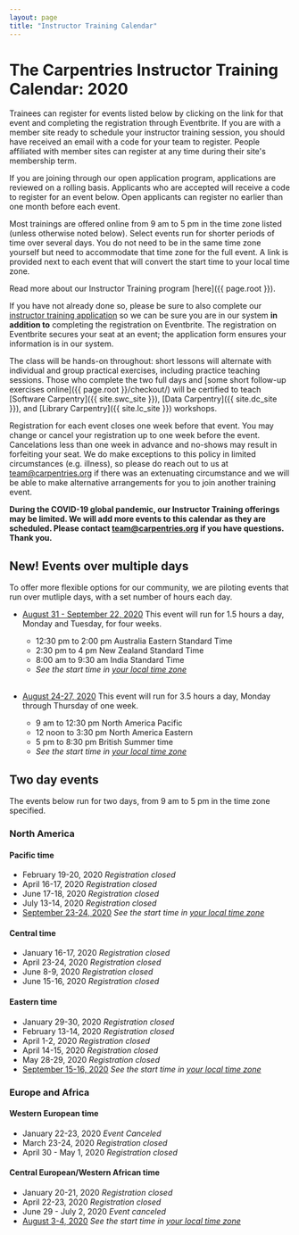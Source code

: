 ```yaml
---
layout: page
title: "Instructor Training Calendar"
---
```



# The Carpentries Instructor Training Calendar: 2020

Trainees can register for events listed below by clicking on the link for that event and completing the registration through Eventbrite.  If you are with a member site ready to schedule your instructor training session, you should have received an email with a code for your team to register. People affiliated with member sites can register at any time during their site's membership term.

If you are joining through our open application program, applications are reviewed on a rolling basis.  Applicants who are accepted will receive a code to register for an event below.  Open applicants can register no earlier than one month before each event.

Most trainings are offered online from 9 am to 5 pm in the time zone listed (unless otherwise noted below). Select events run for shorter periods of time over several days. You do not need to be in the same time zone yourself but need to accommodate that time zone for the full event. A link is provided next to each event that will convert the start time to your local time zone.

Read more about our Instructor Training program [here]({{ page.root }}).

If you have not already done so, please be sure to also complete our [instructor training application](https://amy.carpentries.org/forms/request_training/) so we can be sure you are in our system **in addition to** completing the registration on Eventbrite. The registration on Eventbrite secures your seat at an event; the application form ensures your information is in our system.    

The class will be hands-on throughout:
short lessons will alternate with individual and group practical exercises,
including practice teaching sessions.
Those who complete the two full days
and [some short follow-up exercises online]({{ page.root }}/checkout/)
will be certified to teach [Software Carpentry]({{ site.swc_site }}), [Data Carpentry]({{ site.dc_site }}), and [Library Carpentry]({{ site.lc_site }}) workshops.

Registration for each event closes one week before that event. You may change or cancel your registration up to one week before the event. Cancelations less than one week in advance and no-shows may result in forfeiting your seat.  We do make exceptions to this policy in limited circumstances (e.g. illness), so please do reach out to us at [team@carpentries.org](mailto:team@carpentries.org) if there was an extenuating circumstance and we will be able to make alternative arrangements for you to join another training event.

**During the COVID-19 global pandemic, our Instructor Training offerings may be limited. We will add more events to this calendar as they are scheduled. Please contact team@carpentries.org if you have questions.  Thank you.**

## New! Events over multiple days
To offer more flexible options for our community, we are piloting events that run over mutliple days, with a set number of hours each day.

* [August 31 - September 22, 2020](https://www.eventbrite.com/e/online-instructor-training-aug-31-sep-22-2020-australia-east-std-time-tickets-112144314664) This event will run for 1.5 hours a day, Monday and Tuesday, for four weeks.
    - 12:30 pm to 2:00 pm Australia Eastern Standard Time
    - 2:30 pm to 4 pm New Zealand Standard Time
    - 8:00 am to 9:30 am India Standard Time
    - *See the start time in [your local time zone](https://www.timeanddate.com/worldclock/fixedtime.html?msg=Carpentries+Instructor+Training%2C+Australia+Eastern+Standard+Time&iso=20200831T1230&p1=240&ah=1&am=30)*
<br><br>


* [August 24-27, 2020](https://www.eventbrite.com/e/online-instructor-training-august-24-27-2020-tickets-111346030976) This event will run for 3.5 hours a day, Monday through Thursday of one week.
   - 9 am to 12:30 pm North America Pacific
   - 12 noon to 3:30 pm North America Eastern
   - 5 pm to 8:30 pm British Summer time
   -  *See the start time in [your local time zone](https://www.timeanddate.com/worldclock/fixedtime.html?msg=Carpentries+Instructor+Training&iso=20200824T09&p1=224&ah=3&am=30)*


## Two day events

The events below run for two days, from 9 am to 5 pm in the time zone specified. 

### North America

#### Pacific time
* February 19-20, 2020 *Registration closed*
* April 16-17, 2020 *Registration closed*
* June 17-18, 2020 *Registration closed*
* July 13-14, 2020 *Registration closed*
* [September 23-24, 2020](https://www.eventbrite.com/e/online-instructor-training-sept-23-24-2020-n-america-pacific-time-tickets-112803277640) *See the start time in [your local time zone](https://www.timeanddate.com/worldclock/fixedtime.html?msg=Carpentries+Instructor+Training&iso=20200923T09&p1=137&ah=8)*

#### Central time
* January 16-17, 2020 *Registration closed*
* April 23-24, 2020 *Registration closed*
* June 8-9, 2020 *Registration closed*
* June 15-16, 2020 *Registration closed*

#### Eastern time
* January 29-30, 2020 *Registration closed*
* February 13-14, 2020 *Registration closed*
* April 1-2, 2020 *Registration closed*
* April 14-15, 2020  *Registration closed*
* May 28-29, 2020 *Registration closed*
* [September 15-16, 2020](https://www.eventbrite.com/e/online-instructor-training-sept-15-16-2020-n-america-eastern-time-tickets-112801807242) *See the start time in [your local time zone](https://www.timeanddate.com/worldclock/fixedtime.html?msg=Carpentries+Instructor+Training&iso=20200915T09&p1=179&ah=8)*

### Europe and Africa

#### Western European time

* January 22-23, 2020 *Event Canceled*
* March 23-24, 2020 *Registration closed*
* April 30 - May 1, 2020 *Registration closed*

#### Central European/Western African time

* January 20-21, 2020 *Registration closed*
* April 22-23, 2020  *Registration closed*
* June 29 - July 2, 2020 *Event canceled*
* [August 3-4, 2020](https://www.eventbrite.com/e/online-instructor-training-august-3-4-2020-central-european-time-tickets-102986547536) *See the start time in [your local time zone](https://www.timeanddate.com/worldclock/fixedtime.html?msg=Instructor+Training&iso=20200803T09&p1=%3A&ah=8)*
